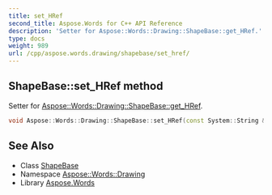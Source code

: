 ```yaml
---
title: set_HRef
second_title: Aspose.Words for C++ API Reference
description: 'Setter for Aspose::Words::Drawing::ShapeBase::get_HRef.'
type: docs
weight: 989
url: /cpp/aspose.words.drawing/shapebase/set_href/
---
```

## ShapeBase::set_HRef method


Setter for [Aspose::Words::Drawing::ShapeBase::get_HRef](../get_href/).

```cpp
void Aspose::Words::Drawing::ShapeBase::set_HRef(const System::String &value)
```

## See Also

* Class [ShapeBase](../)
* Namespace [Aspose::Words::Drawing](../../)
* Library [Aspose.Words](../../../)
